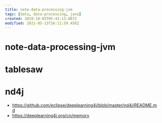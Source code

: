 ```yaml
---
title: note-data-processing-jvm
tags: [data, data-processing, java]
created: 2019-10-05T05:43:13.087Z
modified: 2021-05-13T16:11:59.456Z
---
```


# note-data-processing-jvm

# tablesaw

# nd4j

- https://github.com/eclipse/deeplearning4j/blob/master/nd4j/README.md
- https://deeplearning4j.org/cn/memory
